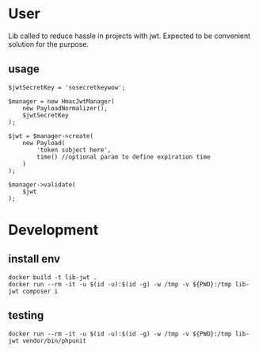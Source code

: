 # User
Lib called to reduce hassle in projects with jwt. Expected to be convenient solution for the purpose.

## usage
```
$jwtSecretKey = 'sosecretkeywow';

$manager = new HmacJwtManager(
    new PayloadNormalizer(),
    $jwtSecretKey
);

$jwt = $manager->create(
    new Payload(
        'token subject here',
        time() //optional param to define expiration time
    )
);

$manager->validate(
    $jwt
);
```

# Development
## install env
```
docker build -t lib-jwt .
docker run --rm -it -u $(id -u):$(id -g) -w /tmp -v ${PWD}:/tmp lib-jwt composer i
```
## testing
```
docker run --rm -it -u $(id -u):$(id -g) -w /tmp -v ${PWD}:/tmp lib-jwt vendor/bin/phpunit
```
